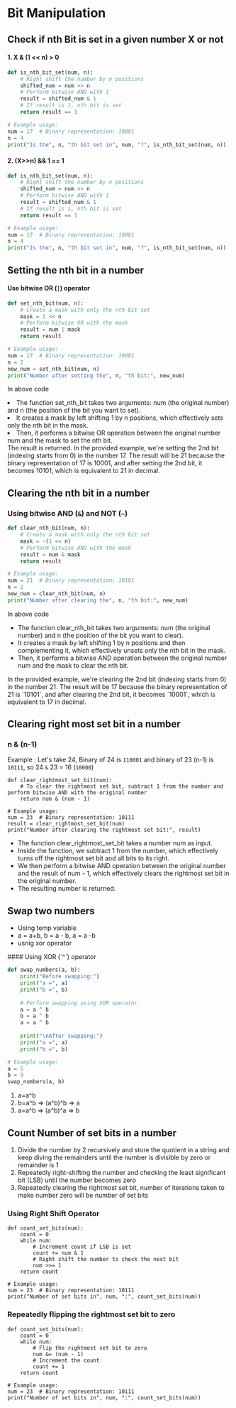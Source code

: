 # Bit Manipulation
## Check if nth Bit is set in a given number X or not
#### 1. X & (1 << n) > 0
```python
def is_nth_bit_set(num, n):
    # Right shift the number by n positions
    shifted_num = num >> n
    # Perform bitwise AND with 1
    result = shifted_num & 1
    # If result is 1, nth bit is set
    return result == 1

# Example usage:
num = 17  # Binary representation: 10001
n = 4
print("Is the", n, "th bit set in", num, "?", is_nth_bit_set(num, n))
```

#### 2. (X>>n) && 1 == 1
```python
def is_nth_bit_set(num, n):
    # Right shift the number by n positions
    shifted_num = num >> n
    # Perform bitwise AND with 1
    result = shifted_num & 1
    # If result is 1, nth bit is set
    return result == 1

# Example usage:
num = 17  # Binary representation: 10001
n = 4
print("Is the", n, "th bit set in", num, "?", is_nth_bit_set(num, n))
```

## Setting the nth bit in a number
#### Use bitwise OR (`|`) operator

```python
def set_nth_bit(num, n):
    # Create a mask with only the nth bit set
    mask = 1 << n
    # Perform bitwise OR with the mask
    result = num | mask
    return result

# Example usage:
num = 17  # Binary representation: 10001
n = 2
new_num = set_nth_bit(num, n)
print("Number after setting the", n, "th bit:", new_num)
```
In above code
<li>The function set_nth_bit takes two arguments: num (the original number) and n (the position of the bit you want to set).</li>
<li>It creates a mask by left shifting 1 by n positions, which effectively sets only the nth bit in the mask.</li>
<li>Then, it performs a bitwise OR operation between the original number num and the mask to set the nth bit.</li>
The result is returned.
In the provided example, we're setting the 2nd bit (indexing starts from 0) in the number 17. The result will be 21 because the binary representation of 17 is 10001, and after setting the 2nd bit, it becomes 10101, which is equivalent to 21 in decimal.

## Clearing the nth bit in a number
### Using bitwise AND (`&`) and NOT (`~`)

```python
def clear_nth_bit(num, n):
    # Create a mask with only the nth bit set
    mask = ~(1 << n)
    # Perform bitwise AND with the mask
    result = num & mask
    return result

# Example usage:
num = 21  # Binary representation: 10101
n = 2
new_num = clear_nth_bit(num, n)
print("Number after clearing the", n, "th bit:", new_num)
```

In above code 
<ul>
<li>The function clear_nth_bit takes two arguments: num (the original number) and n (the position of the bit you want to clear).</li>
<li>It creates a mask by left shifting 1 by n positions and then complementing it, which effectively unsets only the nth bit in the mask.</li>
<li>Then, it performs a bitwise AND operation between the original number num and the mask to clear the nth bit.</li>

</ul>
In the provided example, we're clearing the 2nd bit (indexing starts from 0) in the number 21. The result will be 17 because the binary representation of 21 is `10101`, and after clearing the 2nd bit, it becomes `10001`, which is equivalent to 17 in decimal.

## Clearing right most set bit in a number
### n & (n-1)
Example : Let's take 24, Binary of 24 is `110001` and binary of 23 (n-1) is `10111`, so 24 `&` 23 = 16 (`10000`)
```
def clear_rightmost_set_bit(num):
    # To clear the rightmost set bit, subtract 1 from the number and perform bitwise AND with the original number
    return num & (num - 1)

# Example usage:
num = 23  # Binary representation: 10111
result = clear_rightmost_set_bit(num)
print("Number after clearing the rightmost set bit:", result)
```

<ul>
<li>The function clear_rightmost_set_bit takes a number num as input.</li>
<li>Inside the function, we subtract 1 from the number, which effectively turns off the rightmost set bit and all bits to its right.</li>
<li>We then perform a bitwise AND operation between the original number and the result of num - 1, which effectively clears the rightmost set bit in the original number.</li>
<li>The resulting number is returned.</li>
</ul>

## Swap two numbers
<ul>
    <li>Using temp variable</li>
    <li>a = a+b, b = a - b, a = a -b</li>
    <li>usnig xor operator</li>
</ul>
#### Using XOR (`^`) operator

```python
def swap_numbers(a, b):
    print("Before swapping:")
    print("a =", a)
    print("b =", b)
    
    # Perform swapping using XOR operator
    a = a ^ b
    b = a ^ b
    a = a ^ b
    
    print("\nAfter swapping:")
    print("a =", a)
    print("b =", b)

# Example usage:
a = 5
b = 9
swap_numbers(a, b)
```

<ol>
<li>a=a^b</li>
<li>b=a^b => (a^b)^b => a</li>
<li>a=a^b => (a^b)^a => b</li>
</ol>

## Count Number of set bits in a number
<ol>
    <li>Divide the number by 2 recursively and store the quotient in a string and keep diving the remainders until the number is divisible by zero or remainder is 1</li>
    <li>Repeatedly right-shifting the number and checking the least significant bit (LSB) until the number becomes zero</li>
    <li>Repeatedly clearing the rightmost set bit, number of iterations taken to make number zero will be number of set bits</li>
</ol>

### Using Right Shift Operator
```
def count_set_bits(num):
    count = 0
    while num:
        # Increment count if LSB is set
        count += num & 1
        # Right shift the number to check the next bit
        num >>= 1
    return count

# Example usage:
num = 23  # Binary representation: 10111
print("Number of set bits in", num, ":", count_set_bits(num))

```

### Repeatedly flipping the rightmost set bit to zero
```
def count_set_bits(num):
    count = 0
    while num:
        # Flip the rightmost set bit to zero
        num &= (num - 1)
        # Increment the count
        count += 1
    return count

# Example usage:
num = 23  # Binary representation: 10111
print("Number of set bits in", num, ":", count_set_bits(num))

```

